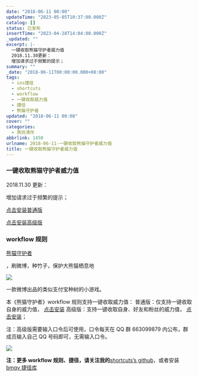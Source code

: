 ```yaml
---
date: "2018-06-11 00:00"
updateTime: "2023-05-05T10:37:00.000Z"
catalog: []
status: 已发布
insertTime: "2023-04-28T14:04:00.000Z"
_updated: ""
excerpt: |-
  一键收取熊猫守护者威力值
  2018.11.30更新：
  增加请求过于频繁的提示；
summary: ""
_date: "2018-06-11T00:00:00.000+08:00"
tags:
  - ios捷径
  - shortcuts
  - workflow
  - 一键收取威力值
  - 捷径
  - 熊猫守护者
updated: "2018-06-11 00:00"
cover: ""
categories:
  - 燕坊清作
abbrlink: 1450
urlname: 2018-06-11-一键收取熊猫守护者威力值
title: 一键收取熊猫守护者威力值
---
```


### 一键收取熊猫守护者威力值

2018.11.30 更新：

增加请求过于频繁的提示；

[点击安装普通版](https://www.icloud.com/shortcuts/ce67761f051e4182b7ae532b1e0640b6)

[点击安装高级版](https://www.icloud.com/shortcuts/f113199b0b6240c9ad081019519cbe83)

### workflow 规则

[熊猫守护者](https://m.weibo.cn/z/panda)

，刷微博，种竹子，保护大熊猫栖息地

![](https://image.bmqy.net/upload/Fto5o-5ea0sNMlW_75VgGJCv2AcJ.weibo)

一款微博出品的类似支付宝种树的小游戏。

本《熊猫守护者》workflow 规则支持一键收取威力值： 普通版：仅支持一键收取自身的威力值， [点击安装](https://workflow.is/workflows/f27771cbbbb0444d9f24b0498108e948) 高级版：支持一键收取自身、好友和粉丝的威力值， [点击安装](https://workflow.is/workflows/13b3e14e383744c590090e1b18d0d368)；

注：高级版需要输入口令后可使用，口令每天在 QQ 群 663099879 内公布，群成员输入自己 QQ 号码即可，无需输入口令。

![](https://image.bmqy.net/upload/Fto5o-5ea0sNMlW_75VgGJCv2AcJ.png)

**注：更多 workflow 规则、捷径，请关注我的**[shortcuts’s github](https://github.com/bmqy/shortcuts/wiki)，或者安装[bmqy 捷径库](https://www.icloud.com/shortcuts/a14823271c7d4ecfa2afc3011a2e0526)
